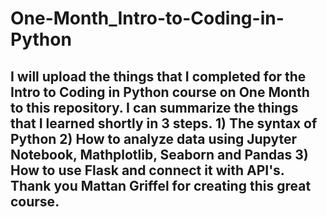 # One-Month_Intro-to-Coding-in-Python

## I will upload the things that I completed for the Intro to Coding in Python course on One Month to this repository. I can summarize the things that I learned shortly in 3 steps. 1) The syntax of Python 2) How to analyze data using Jupyter Notebook, Mathplotlib, Seaborn and Pandas 3) How to use Flask and connect it with API's. Thank you Mattan Griffel for creating this great course.
